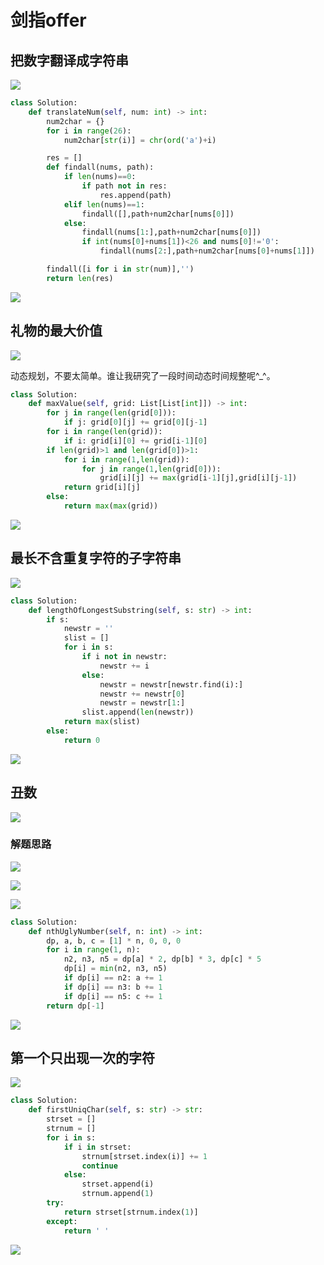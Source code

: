 # 剑指offer

## 把数字翻译成字符串

![](./images/046.png)

```python
class Solution:
    def translateNum(self, num: int) -> int:
        num2char = {}
        for i in range(26):
            num2char[str(i)] = chr(ord('a')+i)

        res = []
        def findall(nums, path):
            if len(nums)==0:
                if path not in res:
                    res.append(path)
            elif len(nums)==1:
                findall([],path+num2char[nums[0]])
            else:
                findall(nums[1:],path+num2char[nums[0]])
                if int(nums[0]+nums[1])<26 and nums[0]!='0':
                    findall(nums[2:],path+num2char[nums[0]+nums[1]])

        findall([i for i in str(num)],'') 
        return len(res)
```

![](./images/046_.png)

## 礼物的最大价值

![](./images/047.png)

动态规划，不要太简单。谁让我研究了一段时间动态时间规整呢^_^。

```python
class Solution:
    def maxValue(self, grid: List[List[int]]) -> int:
        for j in range(len(grid[0])):
            if j: grid[0][j] += grid[0][j-1]
        for i in range(len(grid)):
            if i: grid[i][0] += grid[i-1][0]
        if len(grid)>1 and len(grid[0])>1:
            for i in range(1,len(grid)):
                for j in range(1,len(grid[0])):
                    grid[i][j] += max(grid[i-1][j],grid[i][j-1])
            return grid[i][j]
        else:
            return max(max(grid))
```

![](./images/047_.png)

## 最长不含重复字符的子字符串

![](./images/048.png)

```python
class Solution:
    def lengthOfLongestSubstring(self, s: str) -> int:
        if s:
            newstr = ''
            slist = []
            for i in s:
                if i not in newstr:
                    newstr += i
                else:
                    newstr = newstr[newstr.find(i):]
                    newstr += newstr[0]
                    newstr = newstr[1:]
                slist.append(len(newstr))
            return max(slist)
        else:
            return 0
```

![](./images/048_.png)

## 丑数

![](./images/049.png)

### 解题思路

![](./images/049__1.png)

![](./images/049__2.png)

![](./images/049__3.png)

```python
class Solution:
    def nthUglyNumber(self, n: int) -> int:
        dp, a, b, c = [1] * n, 0, 0, 0
        for i in range(1, n):
            n2, n3, n5 = dp[a] * 2, dp[b] * 3, dp[c] * 5
            dp[i] = min(n2, n3, n5)
            if dp[i] == n2: a += 1
            if dp[i] == n3: b += 1
            if dp[i] == n5: c += 1
        return dp[-1]
```

![](./images/049_.png)

## 第一个只出现一次的字符

![](./images/050.png)

```python
class Solution:
    def firstUniqChar(self, s: str) -> str:
        strset = []
        strnum = []
        for i in s:
            if i in strset:
                strnum[strset.index(i)] += 1
                continue
            else:
                strset.append(i)
                strnum.append(1)
        try:
            return strset[strnum.index(1)]
        except:
            return ' '
```

![](./images/050_.png)